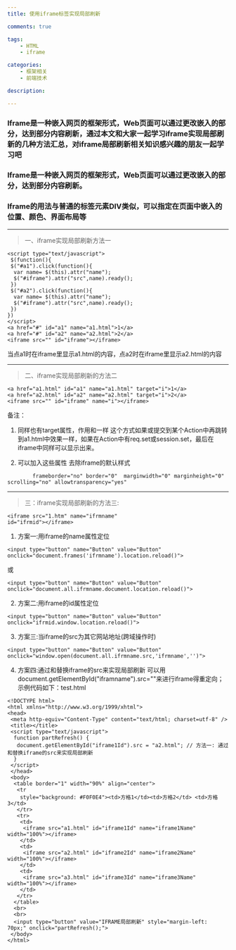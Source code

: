 ```yaml
---
title: 使用iframe标签实现局部刷新

comments: true    

tags: 
    - HTML
    - iframe

categories: 
    - 框架相关
    - 前端技术

description: 

---
```


### Iframe是一种嵌入网页的框架形式，Web页面可以通过更改嵌入的部分，达到部分内容刷新，通过本文和大家一起学习iframe实现局部刷新的几种方法汇总，对iframe局部刷新相关知识感兴趣的朋友一起学习吧
### Iframe是一种嵌入网页的框架形式，Web页面可以通过更改嵌入的部分，达到部分内容刷新。
### Iframe的用法与普通的标签元素DIV类似，可以指定在页面中嵌入的位置、颜色、界面布局等

---

> 一、iframe实现局部刷新方法一
```
<script type="text/javascript">
 $(function(){
 $("#a1").click(function(){
  var name= $(this).attr("name");
  $("#iframe").attr("src",name).ready();
 })
 $("#a2").click(function(){
  var name= $(this).attr("name");
  $("#iframe").attr("src",name).ready();
 })
})
</script>
<a href="#" id="a1" name="a1.html">1</a>
<a href="#" id="a2" name="a2.html">2</a>
<iframe src="" id="iframe"></iframe> 

```

 当点a1时在iframe里显示a1.html的内容，点a2时在iframe里显示a2.html的内容
 
<!--more-->

--- 
 
> 二、iframe实现局部刷新的方法二
```
<a href="a1.html" id="a1" name="a1.html" target="i">1</a>
<a href="a2.html" id="a2" name="a2.html" target="i">2</a>
<iframe src="" id="iframe" name="i"></iframe> 
```

备注： 
1. <form> 同样也有target属性，作用和<a>一样 这个方式如果<from>或<a>提交到某个Action中再跳转到a1.html中效果一样，如果在Action中有req.set或session.set，最后在iframe中同样可以显示出来。
       
2. 可以加入这些属性 去除iframe的默认样式
```
        frameborder="no" border="0"  marginwidth="0" marginheight="0" scrolling="no" allowtransparency="yes"
```

---

> 三：iframe实现局部刷新的方法三:
```
<iframe src="1.htm" name="ifrmname" 
id="ifrmid"></iframe>
```

1. 方案一:用iframe的name属性定位
```
<input type="button" name="Button" value="Button" onclick="document.frames('ifrmname').location.reload()">
```

或
```
<input type="button" name="Button" value="Button" onclick="document.all.ifrmname.document.location.reload()">
```

2. 方案二:用iframe的id属性定位
```
<input type="button" name="Button" value="Button" onclick="ifrmid.window.location.reload()">
```

3. 方案三:当iframe的src为其它网站地址(跨域操作时)
```
<input type="button" name="Button" value="Button" onclick="window.open(document.all.ifrmname.src,'ifrmname','')">
```

4. 方案四:通过和替换iframe的src来实现局部刷新
可以用document.getElementById("iframname").src=""来进行iframe得重定向；
示例代码如下：test.html
```
<!DOCTYPE html>
<html xmlns="http://www.w3.org/1999/xhtml">
<head>
 <meta http-equiv="Content-Type" content="text/html; charset=utf-8" />
 <title></title>
 <script type="text/javascript">
  function partRefresh() {
   document.getElementById("iframe1Id").src = "a2.html"; // 方法一: 通过和替换iframe的src来实现局部刷新
  }
 </script>
 </head>
 <body>
  <table border="1" width="90%" align="center">
   <tr
    style="background: #F0F0E4"><td>方格1</td><td>方格2</td> <td>方格3</td>
   </tr>
   <tr>
    <td>
     <iframe src="a1.html" id="iframe1Id" name="iframe1Name" width="100%"></iframe>
    </td>
    <td>
     <iframe src="a2.html" id="iframe2Id" name="iframe2Name" width="100%"></iframe>
    </td>
    <td>
     <iframe src="a3.html" id="iframe3Id" name="iframe3Name" width="100%"></iframe>
    </td>
   </tr>
  </table>
  <br>
  <br>
  <input type="button" value="IFRAME局部刷新" style="margin-left: 70px;" onclick="partRefresh();">
 </body>
</html>

```